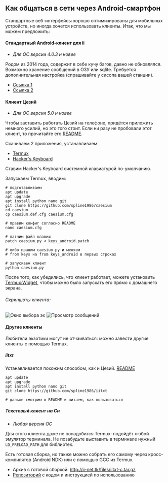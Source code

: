 ## Как общаться в сети через Android-смартфон

Стандартные веб-интерфейсы хорошо оптимизированы для мобильных устройств, но иногда хочется использовать клиенты. Итак, что мы можем предложить:

#### Стандартный Android-клиент для ii
* *Для ОС версии 4.0.3 и новее*

Родом из 2014 года, содержит в себе кучу багов, давно не обновлялся. Возможно хранение сообщений в ОЗУ или sqlite. Требуется дополнительная настройка (спрашивайте у сисопа вашей станции).

* [Ссылка 1](https://yadi.sk/d/iCL2ob75cfykh)
* [Ссылка 2](https://yadi.sk/d/zF477StyZ8NWX)

#### Клиент Цезий
* *Для ОС версии 5.0 и новее*

Чтобы заставить работать Цезий на телефоне, придётся приложить немного усилий, но это того стоит. Если ни разу не пробовали этот клиент, то прочитайте его [README](https://github.com/spline1986/caesium/blob/master/README).

Скачиваем 2 приложения, устанавливаем:

* [Termux](https://f-droid.org/repo/com.termux_29.apk)
* [Hacker's Keyboard](https://f-droid.org/repo/org.pocketworkstation.pckeyboard_1038002.apk)

Ставим Hacker's Keyboard системной клавиатурой по-умолчанию.

Запускаем Termux, вводим:

```
# подготавливаем
apt update
apt upgrade
apt install python nano git
git clone https://github.com/spline1986/caesium
cd caesium
cp caesium.def.cfg caesium.cfg

# правим конфиг согласно README
nano caesium.cfg

# патчим файл клавиш
patch caesium.py < keys_android.patch

# либо правим caesium.py и меняем
# from keys на from keys_android в первых строках

# запускаем клиент
python caesium.py
```

После того, как убедились, что клиент работает, можете установить [Termux:Widget](https://f-droid.org/repo/com.termux.widget_3.apk), чтобы можно было запускать его прямо с домашнего экрана.

###### Скриншоты клиента:

![Окно выбора эх](http://ii-net.tk/ii/files/t7GeiEBgGQuidT1l9TZ5.png)
![Просмотр сообщений](http://ii-net.tk/ii/files/799HWLjT0v6E7bwkPbHe.png)

#### Другие клиенты

Любители экзотики могут не отчаиваться: можно завести другие клиенты с помощью Termux.

##### iitxt

Устанавливается похожим способом, как и Цезий. [README](https://github.com/spline1986/iitxt/blob/master/README)

```
apt update
apt upgrade
apt install python nano git
git clone https://github.com/spline1986/iitxt

# дальше смотрим в README и читаем, как пользоваться
```

##### Текстовый клиент на Си

* *Любая версия ОС*

Для этого клиента даже не понадобится Termux: подойдёт любой эмулятор терминала. Не позабудьте выставить в терминале нужный `LD_PRELOAD_PATH` для библиотек.

Есть готовая сборка, но также можно собрать его самому через кросс-компилятор (Android NDK) или с помощью GCC из Termux.

* Архив с готовой сборкой: <http://ii-net.tk/files/iitxt-c.tar.gz>
* [Репозиторий](https://github.com/vit1-irk/iitxt-c) с кодом и инструкцией по использованию
